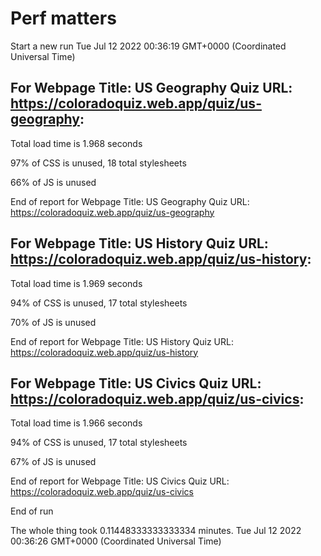 # Perf matters


Start a new run
Tue Jul 12 2022 00:36:19 GMT+0000 (Coordinated Universal Time)








## For Webpage Title: US Geography Quiz URL: https://coloradoquiz.web.app/quiz/us-geography: 


Total load time is 1.968 seconds


97% of CSS is unused, 18 total stylesheets


66% of JS is unused


End of report for Webpage Title: US Geography Quiz URL: https://coloradoquiz.web.app/quiz/us-geography




## For Webpage Title: US History Quiz URL: https://coloradoquiz.web.app/quiz/us-history: 


Total load time is 1.969 seconds


94% of CSS is unused, 17 total stylesheets


70% of JS is unused


End of report for Webpage Title: US History Quiz URL: https://coloradoquiz.web.app/quiz/us-history




## For Webpage Title: US Civics Quiz URL: https://coloradoquiz.web.app/quiz/us-civics: 


Total load time is 1.966 seconds


94% of CSS is unused, 17 total stylesheets


67% of JS is unused


End of report for Webpage Title: US Civics Quiz URL: https://coloradoquiz.web.app/quiz/us-civics


End of run


The whole thing took 0.11448333333333334 minutes.
Tue Jul 12 2022 00:36:26 GMT+0000 (Coordinated Universal Time)




